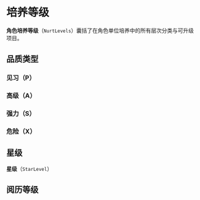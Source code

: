 # 培养等级

**角色培养等级**（`NurtLevels`）囊括了在角色单位培养中的所有层次分类与可升级项目。

## 品质类型


### 见习（P）

### 高级（A）

### 强力（S）

### 危险（X）

## 星级

**星级**（`StarLevel`）
## 阅历等级


